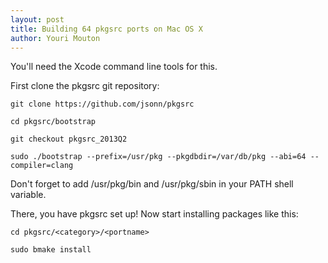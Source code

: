 ```yaml
---
layout: post
title: Building 64 pkgsrc ports on Mac OS X
author: Youri Mouton
---
```


You'll need the Xcode command line tools for this.

First clone the pkgsrc git repository:        

`git clone https://github.com/jsonn/pkgsrc`       

`cd pkgsrc/bootstrap`     

`git checkout pkgsrc_2013Q2`

`sudo ./bootstrap --prefix=/usr/pkg --pkgdbdir=/var/db/pkg --abi=64 --compiler=clang`     

Don't forget to add /usr/pkg/bin and /usr/pkg/sbin in your PATH shell variable.

There, you have pkgsrc set up! Now start installing packages like this:

`cd pkgsrc/<category>/<portname>`       

`sudo bmake install`          



